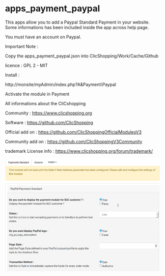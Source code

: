 # apps_payment_paypal

This apps allow you to add a Paypal Standard Payment in your website.
Some informations has been included inside the app across help page.

You must have an account on Paypal.

Important Note :

Copy the apps_payment_paypal.json into ClicShopping/Work/Cache/Github

licence  : GPL 2 - MIT

Install :

http://monsite/myAdmin/index.php?A&Payment\Paypal

Activate the module in Payment

All informations about the CliCshopping

 Community : https://www.clicshopping.org

 Software : https://github.com/ClicShopping

 Official add on : https://github.com/ClicShoppingOfficialModulesV3

 Community add on : https://github.com/ClicShoppingV3Community

 trademark License info : https://www.clicshopping.org/forum/trademark/ 
 
![paypal](https://github.com/ClicShoppingOfficialModulesV3/apps_payment_paypal/blob/master/ModuleInfosJson/paypal.png)


